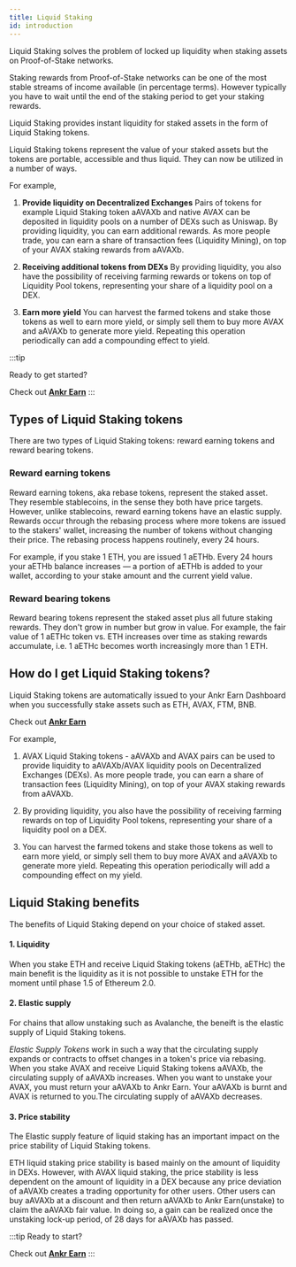 ```yaml
---
title: Liquid Staking
id: introduction
---
```


Liquid Staking solves the problem of locked up liquidity when staking assets on Proof-of-Stake networks.

Staking rewards from Proof-of-Stake networks can be one of the most stable streams of income available (in percentage terms). 
However typically you have to wait until the end of the staking period to get your staking rewards.

Liquid Staking provides instant liquidity for staked assets in the form of Liquid Staking tokens.

Liquid Staking tokens represent the value of your staked assets but the tokens are portable, accessible and thus liquid. 
They can now be utilized in a number of ways.

For example,

1. **Provide liquidity on Decentralized Exchanges**
Pairs of tokens for example Liquid Staking token aAVAXb and native AVAX can be deposited in liquidity pools on a number of DEXs such as Uniswap. By providing liquidity, you can earn additional rewards.  As more people trade, you can earn a share of transaction fees (Liquidity Mining), on top of your AVAX staking rewards from aAVAXb.

2. **Receiving additional tokens from DEXs**
By providing liquidity, you also have the possibility of receiving farming rewards or tokens on top of Liquidity Pool tokens, representing your share of a liquidity pool on a DEX.

3. **Earn more yield**
You can harvest the farmed tokens and stake those tokens as well to earn more yield, or simply sell them to buy more AVAX and aAVAXb to generate more yield. Repeating this operation periodically can add a compounding effect to yield.

:::tip

Ready to get started?

Check out [**Ankr Earn**](https://www.ankr.com/earn/)
:::

## Types of Liquid Staking tokens

There are two types of Liquid Staking tokens: reward earning tokens and reward bearing tokens.

### Reward earning tokens

Reward earning tokens, aka rebase tokens, represent the staked asset. 
They resemble stablecoins, in the sense they both have price targets. 
However, unlike stablecoins, reward earning tokens have an elastic supply.
Rewards occur through the rebasing process where more tokens are issued to the stakers' wallet, increasing the number of tokens without changing their price.
The rebasing process happens routinely, every 24 hours.

For example, if you stake 1 ETH, you are issued 1 aETHb. Every 24 hours your aETHb balance increases — a portion of aETHb is added to your wallet, according to your stake amount and the current yield value.

### Reward bearing tokens

Reward bearing tokens represent the staked asset plus all future staking rewards. They don't grow in number but grow in value. 
For example, the fair value of 1 aETHc token vs. ETH increases over time as staking rewards accumulate, i.e. 1 aETHc becomes worth increasingly more than 1 ETH.

## How do I get Liquid Staking tokens?

Liquid Staking tokens are automatically issued to your Ankr Earn Dashboard when you successfully stake assets such as ETH, AVAX, FTM, BNB. 

Check out [**Ankr Earn**](https://www.ankr.com/earn/)

For example,

1. AVAX Liquid Staking tokens - aAVAXb and AVAX pairs can be used to provide liquidity to aAVAXb/AVAX liquidity pools on Decentralized Exchanges (DEXs). As more people trade, you can earn a share of transaction fees (Liquidity Mining), on top of your AVAX staking rewards from aAVAXb.

2. By providing liquidity, you also have the possibility of receiving farming rewards on top of Liquidity Pool tokens, representing your share of a liquidity pool on a DEX.

3. You can harvest the farmed tokens and stake those tokens as well to earn more yield, or simply sell them to buy more AVAX and aAVAXb to generate more yield. Repeating this operation periodically will add a compounding effect on my yield.

## Liquid Staking benefits

The benefits of Liquid Staking depend on your choice of staked asset.

#### 1. Liquidity

When you stake ETH and receive Liquid Staking tokens (aETHb, aETHc) the main benefit is the liquidity as it is not possible to unstake ETH for the moment until phase 1.5 of Ethereum 2.0.

#### 2. Elastic supply

For chains that allow unstaking such as Avalanche, the beneift is the elastic supply of Liquid Staking tokens. 

*Elastic Supply Tokens* work in such a way that the circulating supply expands or contracts to offset changes in a token's price via rebasing. When you stake AVAX and receive Liquid Staking tokens aAVAXb, the circulating supply of aAVAXb increases. When you want to unstake your AVAX, you must return your aAVAXb to Ankr Earn. Your aAVAXb is burnt and AVAX is returned to you.The circulating supply of aAVAXb decreases. 

#### 3. Price stability 

The Elastic supply feature of liquid staking has an important impact on the price stability of Liquid Staking tokens. 

ETH liquid staking price stability is based mainly on the amount of liquidity in DEXs. However, with AVAX liquid staking, the price stability is less dependent on the amount of liquidity in a DEX because any price deviation of aAVAXb creates a trading opportunity for other users. Other users can buy aAVAXb at a discount and then return aAVAXb to Ankr Earn(unstake) to claim the aAVAXb fair value. In doing so, a gain can be realized once the unstaking lock-up period, of 28 days for aAVAXb has passed. 

:::tip
Ready to start?

Check out [**Ankr Earn**](https://www.ankr.com/earn/)
:::

